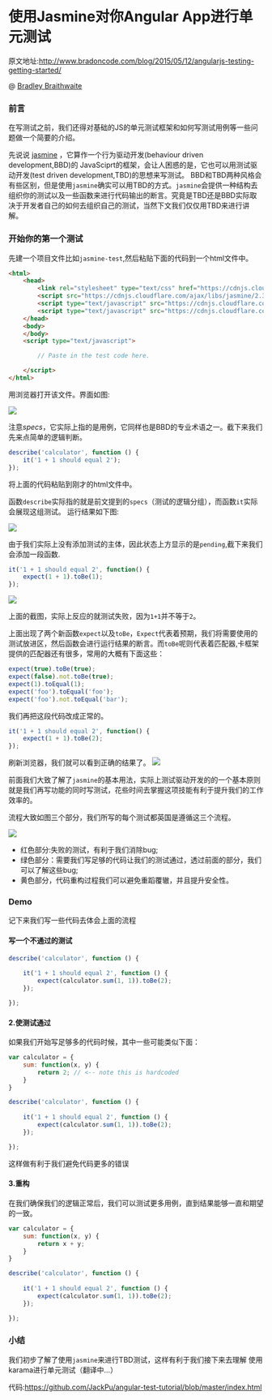 # 使用Jasmine对你Angular App进行单元测试


原文地址:http://www.bradoncode.com/blog/2015/05/12/angularjs-testing-getting-started/

@ [Bradley Braithwaite ](http://www.bradoncode.com/about)

### 前言

在写测试之前，我们还得对基础的JS的单元测试框架和如何写测试用例等一些问题做一个简要的介绍。

先说说 [jasmine](http://jasmine.github.io/) ，它算作一个行为驱动开发(behaviour driven development,BBD)的 JavaSciprt的框架，会让人困惑的是，它也可以用测试驱动开发(test driven development,TBD)的思想来写测试。
BBD和TBD两种风格会有些区别，但是使用`jasmine`确实可以用TBD的方式。`jasmine`会提供一种结构去组织你的测试以及一些函数来进行代码输出的断言。究竟是TBD还是BBD实际取决于开发者自己的如何去组织自己的测试，当然下文我们仅仅用TBD来进行讲解。

### 开始你的第一个测试

先建一个项目文件比如`jasmine-test`,然后粘贴下面的代码到一个html文件中。
``` html
<html>
	<head>
		<link rel="stylesheet" type="text/css" href="https://cdnjs.cloudflare.com/ajax/libs/jasmine/2.3.3/jasmine.min.css">
		<script src="https://cdnjs.cloudflare.com/ajax/libs/jasmine/2.3.3/jasmine.min.js"></script>
		<script type="text/javascript" src="https://cdnjs.cloudflare.com/ajax/libs/jasmine/2.3.3/jasmine-html.min.js"></script>
		<script type="text/javascript" src="https://cdnjs.cloudflare.com/ajax/libs/jasmine/2.3.3/boot.min.js"></script>
	</head>
	<body>
	</body>
	<script type="text/javascript">

		// Paste in the test code here.

	</script>
</html>
```

用浏览器打开该文件。界面如图:

<img src="https://lh6.googleusercontent.com/-Srsn43oTdzQ/VVF98lXFG_I/AAAAAAAABcs/Jn2gj6dG3u8/w636-h67-no/empty.png"/>

注意*specs*，它实际上指的是用例，它同样也是BBD的专业术语之一。截下来我们先来点简单的逻辑判断。

``` javascript
describe('calculator', function () {
	it('1 + 1 should equal 2');
});
```
将上面的代码粘贴到刚才的html文件中。

函数`describe`实际指的就是前文提到的`specs`（测试的逻辑分组），而函数`it`实际会展现这组测试。
运行结果如下图:

<img src="https://lh5.googleusercontent.com/-ZorUBMsLD_g/VVF98u9Z6sI/AAAAAAAABco/xCtUdnc68dI/w638-h95-no/pending.png" />

由于我们实际上没有添加测试的主体，因此状态上方显示的是`pending`,截下来我们会添加一段函数.

``` javascript
it('1 + 1 should equal 2', function() {
	expect(1 + 1).toBe(1);
});
```

<img src="https://lh3.googleusercontent.com/-bCmrEFvN_Uc/VVGAlPXF8JI/AAAAAAAABdQ/bVWXuq-4Jk0/w638-h251-no/failing.png"/>

上面的截图，实际上反应的就测试失败，因为`1+1`并不等于`2`。

上面出现了两个新函数`expect`以及`toBe`，`Expect`代表着预期，我们将需要使用的测试放进区，然后函数会进行运行结果的断言。而`toBe`呢则代表着匹配器,卡框架提供的匹配器还有很多，常用的大概有下面这些：

``` javascript
expect(true).toBe(true);
expect(false).not.toBe(true);
expect(1).toEqual(1);
expect('foo').toEqual('foo');
expect('foo').not.toEqual('bar');
```

我们再把这段代码改成正常的。
``` javascript
it('1 + 1 should equal 2', function() {
	expect(1 + 1).toBe(2);
});
```
刷新浏览器，我们就可以看到正确的结果了。
<img src="https://lh5.googleusercontent.com/-i0KjTQvIDRM/VVGAlFHHaqI/AAAAAAAABdM/tGASSMmbRFw/w638-h86-no/passing.png" />

前面我们大致了解了`jasmine`的基本用法，实际上测试驱动开发的的一个基本原则就是我们再写功能的同时写测试，花些时间去掌握这项技能有利于提升我们的工作效率的。

流程大致如图三个部分，我们所写的每个测试都英国是遵循这三个流程。

<img src="https://lh5.googleusercontent.com/-2avOSLXBtRo/VVF97CVqKlI/AAAAAAAABcc/wYjDPRC0CFk/w638-h86-no/Untitled%2Bdrawing.png" />

+ 红色部分:失败的测试，有利于我们消除bug;
+ 绿色部分：需要我们写足够的代码让我们的测试通过，透过前面的部分，我们可以了解这些bug;
+ 黄色部分，代码重构过程我们可以避免重蹈覆辙，并且提升安全性。


### Demo

记下来我们写一些代码去体会上面的流程

#### 写一个不通过的测试
``` js
describe('calculator', function () {
	
	it('1 + 1 should equal 2', function () {
		expect(calculator.sum(1, 1)).toBe(2);
	});

});
```
#### 2.使测试通过

如果我们开始写足够多的代码时候，其中一些可能类似下面：
``` js
var calculator = {
	sum: function(x, y) {
		return 2; // <-- note this is hardcoded
	}
}

describe('calculator', function () {
	
	it('1 + 1 should equal 2', function () {
		expect(calculator.sum(1, 1)).toBe(2);
	});

});
```
这样做有利于我们避免代码更多的错误

#### 3.重构
在我们确保我们的逻辑正常后，我们可以测试更多用例，直到结果能够一直和期望的一致。


``` js
var calculator = {
	sum: function(x, y) {
		return x + y;
	}
}

describe('calculator', function () {
	
	it('1 + 1 should equal 2', function () {
		expect(calculator.sum(1, 1)).toBe(2);
	});

});
```

### 小结
我们初步了解了使用`jasmine`来进行TBD测试，这样有利于我们接下来去理解 使用karama进行单元测试（翻译中...）


代码:https://github.com/JackPu/angular-test-tutorial/blob/master/index.html
